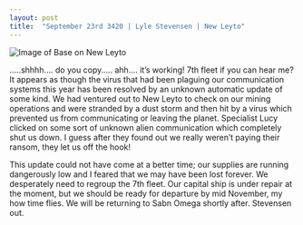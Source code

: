 ```yaml
---
layout: post
title:  "September 23rd 3420 | Lyle Stevensen | New Leyto"
---
```


![Image of Base on New Leyto](https://nms-seventh-fleet.github.io/images/stevensen_3420-9-23_001.jpg)

<p>…..shhhh…. do you copy….. ahh…. it’s working! 7th fleet if you can hear me? It appears as though the virus that had been plaguing our communication systems this year has been resolved by an unknown automatic update of some kind. We had ventured out to New Leyto to check on our mining operations and were stranded by a dust storm and then hit by a virus which prevented us from communicating or leaving the planet. Specialist Lucy clicked on some sort of unknown alien communication which completely shut us down. I guess after they found out we really weren’t paying their ransom, they let us off the hook!
</p>

<p>This update could not have come at a better time; our supplies are running dangerously low and I feared that we may have been lost forever. We desperately need to regroup the 7th fleet. Our capital ship is under repair at the moment, but we should be ready for departure by mid November, my how time flies. We will be returning to Sabn Omega shortly after. Stevensen out.</p>


<!--more-->



